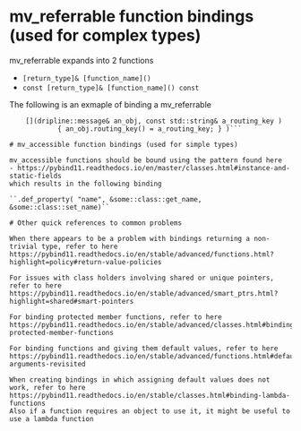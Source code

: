 # mv_referrable function bindings (used for complex types)
mv_referrable expands into 2 functions
- ``[return_type]& [function_name]()``
- ``const [return_type]& [function_name]() const``

The following is an exmaple of binding a mv_referrable

```.def_property( "routing_key", (std::string& (dripline::message::*)()) &dripline::message::routing_key,
    [](dripline::message& an_obj, const std::string& a_routing_key )
            { an_obj.routing_key() = a_routing_key; } )```

# mv_accessible function bindings (used for simple types)

mv_accessible functions should be bound using the pattern found here
- https://pybind11.readthedocs.io/en/master/classes.html#instance-and-static-fields
which results in the following binding

``.def_property( "name", &some::class::get_name, &some::class::set_name)``

# Other quick references to common problems

When there appears to be a problem with bindings returning a non-trivial type, refer to here
https://pybind11.readthedocs.io/en/stable/advanced/functions.html?highlight=policy#return-value-policies

For issues with class holders involving shared or unique pointers, refer to here
https://pybind11.readthedocs.io/en/stable/advanced/smart_ptrs.html?highlight=shared#smart-pointers

For binding protected member functions, refer to here
https://pybind11.readthedocs.io/en/stable/advanced/classes.html#binding-protected-member-functions

For binding functions and giving them default values, refer to here
https://pybind11.readthedocs.io/en/stable/advanced/functions.html#default-arguments-revisited

When creating bindings in which assigning default values does not work, refer to here
https://pybind11.readthedocs.io/en/stable/classes.html#binding-lambda-functions
Also if a function requires an object to use it, it might be useful to use a lambda function

